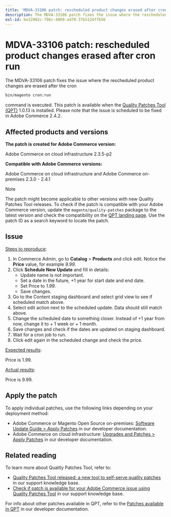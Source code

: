 ```yaml
---
title: 'MDVA-33106 patch: rescheduled product changes erased after cron run'
description: The MDVA-33106 patch fixes the issue where the rescheduled product changes are erased after the cron
exl-id: be32982c-796c-4069-ad70-37b5124ffb56
---
```

# MDVA-33106 patch: rescheduled product changes erased after cron run

The MDVA-33106 patch fixes the issue where the rescheduled product changes are erased after the cron

```bash
bin/magento cron:run
```

command is executed. This patch is available when the [Quality Patches Tool (QPT)](https://devdocs.magento.com/guides/v2.4/comp-mgr/patching.html#mqp) 1.0.13 is installed. Please note that the issue is scheduled to be fixed in Adobe Commerce 2.4.2.

## Affected products and versions

**The patch is created for Adobe Commerce version:**

Adobe Commerce on cloud infrastructure 2.3.5-p2

**Compatible with Adobe Commerce versions:**

Adobe Commerce on cloud infrastructure and Adobe Commerce on-premises 2.3.0 - 2.4.1

>[!NOTE]
>
>The patch might become applicable to other versions with new Quality Patches Tool releases. To check if the patch is compatible with your Adobe Commerce version, update the `magento/quality-patches` package to the latest version and check the compatibility on the [QPT landing page](https://devdocs.magento.com/quality-patches/tool.html#patch-grid). Use the patch ID as a search keyword to locate the patch.

## Issue

<u>Steps to reproduce</u>:

1. In Commerce Admin, go to **Catalog** > **Products** and click edit. Notice the **Price** value, for example *9.99*.
1. Click **Schedule New Update** and fill in details:
   * Update name is not important.
   * Set a date in the future, +1 year for start date and end date.
   * Set Price to *1.99*.
   * Save changes.
1. Go to the Content staging dashboard and select grid view to see if scheduled match above.
1. Select edit action next to the scheduled update. Data should still match above.
1. Change the scheduled date to something closer. Instead of +1 year from now, change it to + 1 week or + 1 month.
1. Save changes and check if the dates are updated on staging dashboard.
1. Wait for a cron job to run.
1. Click edit again in the scheduled change and check the price.

<u>Expected results</u>:

Price is 1.99.

<u>Actual results</u>:

Price is 9.99.

## Apply the patch

To apply individual patches, use the following links depending on your deployment method:

* Adobe Commerce or Magento Open Source on-premises: [Software Update Guide > Apply Patches](https://devdocs.magento.com/guides/v2.4/comp-mgr/patching/mqp.html) in our developer documentation.
* Adobe Commerce on cloud infrastructure: [Upgrades and Patches > Apply Patches](https://devdocs.magento.com/cloud/project/project-patch.html) in our developer documentation.

## Related reading

To learn more about Quality Patches Tool, refer to:

* [Quality Patches Tool released: a new tool to self-serve quality patches](/help/announcements/adobe-commerce-announcements/magento-quality-patches-released-new-tool-to-self-serve-quality-patches.md) in our support knowledge base.
* [Check if patch is available for your Adobe Commerce issue using Quality Patches Tool](/help/support-tools/patches-available-in-qpt-tool/check-patch-for-magento-issue-with-magento-quality-patches.md) in our support knowledge base.

For info about other patches available in QPT, refer to the [Patches available in QPT](https://devdocs.magento.com/quality-patches/tool.html#patch-grid) in our developer documentation.
